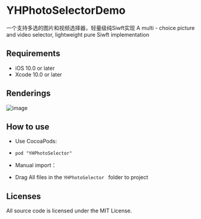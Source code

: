 # YHPhotoSelectorDemo
一个支持多选的图片和视频选择器，轻量级纯Siwft实现     A multi - choice picture and video selector, lightweight pure Siwft implementation

## Requirements
* iOS 10.0 or later
* Xcode 10.0 or later

## <a id="Renderings"></a>Renderings

![image](https://github.com/YangHaoLoad/YHPhotoSelectorDemo/blob/master/Record.gif)

## <a id="Howtouse"></a>How to use
* Use CocoaPods:
- `pod "YHPhotoSelector"`
* Manual import：
- Drag All files in the `YHPhotoSelector ` folder to project

## Licenses
All source code is licensed under the MIT License.

